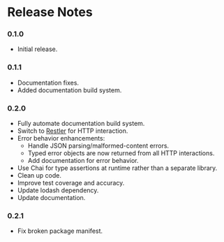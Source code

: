 # Release Notes

### 0.1.0
- Initial release.

### 0.1.1
- Documentation fixes.
- Added documentation build system.

### 0.2.0
- Fully automate documentation build system.
- Switch to [Restler](https://github.com/danwrong/restler) for HTTP interaction.
- Error behavior enhancements:
	- Handle JSON parsing/malformed-content errors.
	- Typed error objects are now returned from all HTTP interactions.
	- Add documentation for error behavior.
- Use Chai for type assertions at runtime rather than a separate library.
- Clean up code.
- Improve test coverage and accuracy.
- Update lodash dependency.
- Update documentation.

### 0.2.1
- Fix broken package manifest.